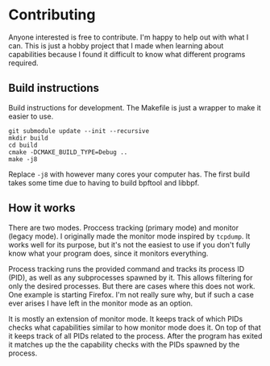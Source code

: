 # Contributing

Anyone interested is free to contribute. I'm happy to help out with what I can.
This is just a hobby project that I made when learning about capabilities
because I found it difficult to know what different programs required.

## Build instructions

Build instructions for development. The Makefile is just a wrapper to make it easier to use.
```
git submodule update --init --recursive
mkdir build
cd build
cmake -DCMAKE_BUILD_TYPE=Debug ..
make -j8
```

Replace `-j8` with however many cores your computer has. The first build takes
some time due to having to build bpftool and libbpf.

## How it works

There are two modes. Proccess tracking (primary mode) and monitor (legacy
mode). I originally made the monitor mode inspired by `tcpdump`. It works well
for its purpose, but it's not the easiest to use if you don't fully know what
your program does, since it monitors everything.

Process tracking runs the provided command and tracks its process ID (PID), as
well as any subprocesses spawned by it. This allows filtering for only the
desired processes. But there are cases where this does not work. One example is
starting Firefox. I'm not really sure why, but if such a case ever arises I
have left in the monitor mode as an option.

It is mostly an extension of monitor mode. It keeps track of which PIDs checks
what capabilities similar to how monitor mode does it. On top of that it keeps
track of all PIDs related to the process. After the program has exited it
matches up the the capability checks with the PIDs spawned by the process.


